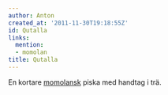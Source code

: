 ```yaml
---
author: Anton
created_at: '2011-11-30T19:18:55Z'
id: Qutalla
links:
  mention:
  - momolan
title: Qutalla
---
```


En kortare [momolansk] piska med handtag i trä.

  [momolansk]: momolan
